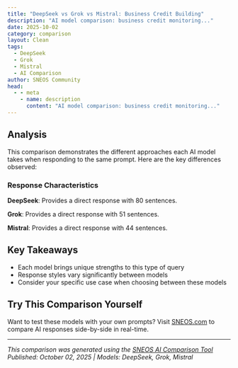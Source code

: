 ```yaml
---
title: "DeepSeek vs Grok vs Mistral: Business Credit Building"
description: "AI model comparison: business credit monitoring..."
date: 2025-10-02
category: comparison
layout: Clean
tags:
  - DeepSeek
  - Grok
  - Mistral
  - AI Comparison
author: SNEOS Community
head:
  - - meta
    - name: description
      content: "AI model comparison: business credit monitoring..."
---
```


<ChatComparison
  title="DeepSeek vs Grok vs Mistral: Business Credit Building"
  prompt="business credit monitoring"
  :responses='{
    "DeepSeek": "Of course. Here is a comprehensive guide to business credit monitoring, covering what it is, why it\u0027s crucial, and how to choose the right service.\n\n### What is Business Credit Monitoring?\n\nBusiness credit monitoring is an ongoing service that tracks and alerts you to changes in your company\u0027s credit reports and scores from the major business credit bureaus. It acts as an early warning system for your company\u0027s financial health and reputation.\n\nUnlike personal credit, which is tied to your Social Security Number, business credit is linked to your Employer Identification Number (EIN) and business name.\n\n### Why is Business Credit Monitoring So Important?\n\n1.  **Protect Your Business\u0027s Financial Health:** Your credit score directly impacts your ability to get loans, secure lines of credit, and receive favorable interest rates. Monitoring helps you understand what lenders see.\n2.  **Detect Fraud and Identity Theft Early:** Criminals can use your business information to open new credit lines, apply for loans, or make purchases in your company\u0027s name. Monitoring alerts you to these unauthorized inquiries and new accounts.\n3.  **Improve Your Creditworthiness:** By seeing what factors are impacting your score (e.g., high credit utilization, late payments), you can take proactive steps to improve it over time.\n4.  **Ensure Accurate Reporting:** Mistakes on credit reports are common. Monitoring allows you to spot and dispute errors before they harm your chances of securing financing.\n5.  **Prepare for Major Business Moves:** Before applying for a loan, seeking a new lease, or bidding on a large contract, you can check your score and address any issues.\n6.  **Monitor Your Public Business Profile:** Many services also track public records for liens, judgments, and bankruptcies filed against your business.\n\n---\n\n### The Major Business Credit Bureaus\n\nYou need to monitor your reports from the \u0022Big Three\u0022 business credit bureaus, as different lenders report to and pull from different bureaus.\n\n| Bureau | Key Score(s) | Primary Use Case | Key Features |\n| :--- | :--- | :--- | :--- |\n| **Dun \u0026 Bradstreet (D\u0026B)** | **PAYDEX** Score (0-100) | Most widely used for B2B trade credit. | Tracks your payment history with suppliers and vendors. A score of 80 is considered good. |\n| **Experian Business** | **IntelliScore** (0-100) \u0026 **Business Credit Score** (1-100) | Used by lenders and suppliers for credit decisions. | Combines credit, financial, and public record data. Provides a credit risk classification. |\n| **Equifax Business** | **Business Credit Risk Score** \u0026 **Business Failure Score** | Used to assess risk of delinquency or business closure. | Evaluates the likelihood of a business becoming severely delinquent or ceasing operations. |\n\n**Note:** **FICO\u00AE SBSS** is another critical score (used by the SBA for loans) that aggregates data from these bureaus, but it is not directly monitored by the standard services listed below.\n\n---\n\n### Top Business Credit Monitoring Services\n\nHere are some of the leading services, each with a different focus:\n\n#### 1. Dun \u0026 Bradstreet (D\u0026B)\n*   **Core Product:** **CreditSignal** (Free tier available) \u0026 **CreditBuilder\u2122** (Paid tier)\n*   **Best For:** Companies that rely heavily on trade credit with suppliers (B2B).\n*   **What You Get:**\n    *   **Free (CreditSignal):** Alerts when your D\u0026B scores change and access to your PAYDEX and other scores.\n    *   **Paid (CreditBuilder):** Full access to your D\u0026B report, detailed analysis, ability to add trade references, and dedicated support to help build your score.\n\n#### 2. Nav\n*   **Core Product:** Tiered monthly plans (Free \u0026 Paid).\n*   **Best For:** Small business owners who want a one-stop shop for both business and personal credit monitoring.\n*   **What You Get:**\n    *   **Free Plan:** Summary grades of your business and personal credit scores.\n    *   **Paid Plans:** Full access to business and personal credit reports and scores from D\u0026B, Experian, and Equifax. Excellent for seeing the full picture.\n\n#### 3. Experian Business CreditWorks\n*   **Core Product:** Tiered monthly plans.\n*   **Best For:** Businesses that want deep, detailed insights from one of the three major bureaus.\n*   **What You Get:**\n    *   Alerts on changes to your Experian business credit report.\n    *   Access to your Experian business credit score and report.\n    *   Ability to see who has been inquiring about your business.\n\n#### 4. CreditSafe, Equifax Business, and Others\n*   **CreditSafe:** Popular with larger enterprises and for B2B customer vetting, but also offers monitoring.\n*   **Equifax Business:** You can purchase a one-time report directly, but ongoing monitoring is often bundled through third-party services like Nav.\n\n---\n\n### How to Choose the Right Service for Your Business\n\nAsk yourself these questions:\n\n1.  **What are my primary goals?**\n    *   *Building Credit from Scratch?* -\u003E **D\u0026B CreditBuilder** is essential to establish a profile.\n    *   *Fraud Detection \u0026 General Monitoring?* -\u003E **Nav** or **Experian** provide excellent coverage.\n    *   *Vendor \u0026 Supplier Relationships?* -\u003E Focus on **D\u0026B**.\n\n2.  **Which bureaus are most important to me?**\n    *   Check with your bank or common lenders to see which bureau they pull from. A service that covers multiple bureaus (like Nav) is often the safest bet.\n\n3.  **What\u0027s my budget?**\n    *   Start with free options (D\u0026B CreditSignal, Nav\u0027s free plan) to get a baseline, then upgrade to a paid plan as your needs grow.\n\n4.  **Do I need to monitor my personal credit as well?**\n    *   Especially for small businesses and startups, your personal credit is often pulled for business loans. A service like **Nav** that does both is very valuable.\n\n### Proactive Steps Beyond Monitoring\n\nMonitoring is just the first step. To build and maintain strong business credit:\n\n*   **Establish a D-U-N-S Number:** This is free from D\u0026B and is required to have a D\u0026B file.\n*   **Pay Early or On Time:** Your payment history is the single biggest factor. The PAYDEX score specifically rewards businesses that pay early.\n*   **Keep Credit Utilization Low:** Don\u0027t max out your business credit cards or lines of credit.\n*   **Add Positive Trade References:** Ask your suppliers and lenders to report your positive payment history to the bureaus.\n*   **Dispute Errors Immediately:** If you find an inaccuracy, file a dispute with the respective credit bureau right away.\n\nBy actively monitoring and managing your business credit, you take control of a vital asset that can fuel your company\u0027s growth and protect it from unforeseen risks.",
    "Grok": "Business credit monitoring is a service or process that helps companies track and manage their credit health. It involves regularly reviewing a business\u0027s credit reports, scores, and related financial activities to ensure accuracy, detect fraudulent activity, and maintain a strong credit profile. A good business credit score can impact a company\u0027s ability to secure loans, favorable interest rates, and partnerships with vendors or suppliers.\n\nHere are key aspects of business credit monitoring and why it\u2019s important:\n\n### 1. **What is Business Credit Monitoring?**\n   - Business credit monitoring involves tracking a company\u0027s credit reports and scores with major business credit bureaus such as Dun \u0026 Bradstreet, Experian Business, and Equifax Business.\n   - It provides alerts for changes in credit scores, new inquiries, payment history updates, or signs of potential fraud.\n\n### 2. **Why is Business Credit Monitoring Important?**\n   - **Access to Financing:** Lenders and creditors often check a business\u0027s credit score before approving loans or lines of credit. Monitoring ensures your credit is in good standing.\n   - **Fraud Detection:** Monitoring can help detect unauthorized activities, such as identity theft or fraudulent credit applications.\n   - **Improved Relationships with Vendors:** Many suppliers check business credit before offering terms like \u0022net 30\u0022 or other trade credit arrangements.\n   - **Error Correction:** Mistakes on credit reports (e.g., incorrect payment history) can harm your score. Monitoring allows you to dispute errors promptly.\n   - **Strategic Planning:** Understanding your credit health helps in making informed decisions about expansion, investments, or debt management.\n\n### 3. **How Business Credit Monitoring Works**\n   - **Credit Reports:** Major business credit bureaus compile data on your business\u0027s financial behavior, including payment history, credit utilization, and public records (e.g., liens or bankruptcies).\n   - **Credit Scores:** Scores like the Dun \u0026 Bradstreet PAYDEX Score, Experian Intelliscore Plus, or Equifax Business Credit Risk Score are calculated based on your credit data.\n   - **Monitoring Services:** Many companies and bureaus offer subscription-based services that provide regular updates, alerts, and tools to track your credit activity.\n\n### 4. **Popular Business Credit Monitoring Services**\n   - **Dun \u0026 Bradstreet CreditSignal:** Offers free monitoring with alerts for changes in your D\u0026B scores and ratings (upgraded plans available for more detailed insights).\n   - **Nav:** Provides free and paid plans to monitor business credit from multiple bureaus and offers tools to build credit.\n   - **Experian Business Credit Advantage:** Allows businesses to monitor their Experian credit report and score with alerts for changes.\n   - **Equifax Business Credit Monitor:** Provides access to Equifax business credit reports and alerts for key changes.\n   - **CreditSafe:** Offers detailed business credit reports and monitoring for companies globally.\n\n### 5. **Steps to Start Monitoring Your Business Credit**\n   - **Establish Business Credit:** Separate personal and business finances by opening a business bank account, getting an Employer Identification Number (EIN), and applying for business credit cards or trade lines.\n   - **Check Your Credit Reports:** Obtain free or paid reports from major bureaus to understand your starting point.\n   - **Sign Up for Monitoring Services:** Choose a monitoring service that fits your needs and budget.\n   - **Set Up Alerts:** Enable notifications for score changes, new accounts, or inquiries.\n   - **Review Reports Regularly:** Look for errors or suspicious activity and dispute inaccuracies with the respective bureau.\n   - **Build and Maintain Good Credit:** Pay bills on time, keep credit utilization low, and avoid excessive debt.\n\n### 6. **Key Factors Affecting Business Credit Scores**\n   - **Payment History:** Timely payments to creditors and suppliers are crucial.\n   - **Credit Utilization:** Using a high percentage of available credit can negatively impact your score.\n   - **Length of Credit History:** A longer credit history typically results in a better score.\n   - **Public Records:** Bankruptcies, liens, or judgments can harm your credit.\n   - **Company Size and Industry Risk:** Some bureaus factor in your business\u2019s size, revenue, and industry risk when calculating scores.\n\n### 7. **Cost of Business Credit Monitoring**\n   - Costs vary depending on the provider and level of service. Free basic monitoring is often available (e.g., Nav or D\u0026B CreditSignal), while premium plans with detailed reports and analytics can range from $20 to $150 per month or more.\n   - Some services offer one-time credit report purchases if ongoing monitoring isn\u2019t needed.\n\nBy actively monitoring your business credit, you can protect your company\u0027s financial reputation, secure better financing terms, and make informed decisions for growth. If you\u0027re looking for specific recommendations or tools for business credit monitoring, let me know!",
    "Mistral": "Business credit monitoring is the process of regularly reviewing and tracking the credit reports and scores of a business. This practice is crucial for several reasons:\n\n1. **Fraud Detection**: Monitoring can help detect fraudulent activities, such as unauthorized accounts or charges, which can harm a business\u0027s credit profile.\n\n2. **Credit Score Management**: Regular monitoring helps businesses understand their credit score and take steps to improve or maintain it. A good credit score can lead to better financing terms and lower interest rates.\n\n3. **Cash Flow Management**: By keeping track of credit reports, businesses can manage their debts more effectively and ensure timely payments, which is essential for maintaining good credit.\n\n4. **Supplier and Vendor Relationships**: Many suppliers and vendors check a business\u0027s credit report before extending credit terms. A strong credit profile can lead to better terms and more favorable agreements.\n\n5. **Financing Opportunities**: Lenders often review a business\u0027s credit report when considering loan applications. A positive credit history can increase the chances of securing financing at better rates.\n\n### Key Components of Business Credit Monitoring\n\n1. **Credit Reports**: Regularly obtaining and reviewing credit reports from major business credit bureaus such as Dun \u0026 Bradstreet, Experian, and Equifax.\n\n2. **Credit Scores**: Understanding and monitoring the business credit score, which is a numerical representation of the business\u0027s creditworthiness.\n\n3. **Payment History**: Keeping track of payment history, as timely payments are a significant factor in determining credit scores.\n\n4. **Credit Utilization**: Monitoring the amount of credit used versus the amount available. High credit utilization can negatively impact credit scores.\n\n5. **Public Records**: Checking for any public records such as bankruptcies, liens, or judgments that can affect the business\u0027s credit profile.\n\n6. **Inquiries**: Keeping an eye on hard inquiries, which occur when a business applies for new credit. Too many hard inquiries can lower the credit score.\n\n### Steps to Effective Business Credit Monitoring\n\n1. **Sign Up for Monitoring Services**: Use business credit monitoring services offered by credit bureaus or third-party providers. These services often provide alerts for changes in the credit report.\n\n2. **Regular Reviews**: Set a schedule for reviewing credit reports, such as quarterly or annually, to ensure nothing is missed.\n\n3. **Dispute Errors**: If any errors are found in the credit report, take immediate action to dispute them with the credit bureau.\n\n4. **Maintain Accurate Records**: Keep accurate financial records and ensure all payments are made on time.\n\n5. **Educate Employees**: Train employees on the importance of credit monitoring and the steps they can take to help maintain a good credit profile.\n\n### Benefits of Business Credit Monitoring\n\n- **Improved Creditworthiness**: Regular monitoring helps identify areas for improvement, leading to a better credit score.\n- **Risk Management**: Early detection of fraudulent activities or errors can prevent significant financial losses.\n- **Better Financing Options**: A strong credit profile can lead to better financing terms and lower interest rates.\n- **Enhanced Reputation**: Maintaining a good credit score can enhance the business\u0027s reputation with suppliers, vendors, and lenders.\n\nBy implementing a robust business credit monitoring strategy, businesses can protect their financial health, improve their creditworthiness, and secure better financing options."
  }'
  published-date="11:45"
/>

## Analysis

This comparison demonstrates the different approaches each AI model takes when responding to the same prompt. Here are the key differences observed:

### Response Characteristics

**DeepSeek**: Provides a direct response with 80 sentences. 

**Grok**: Provides a direct response with 51 sentences. 

**Mistral**: Provides a direct response with 44 sentences. 

## Key Takeaways

- Each model brings unique strengths to this type of query
- Response styles vary significantly between models
- Consider your specific use case when choosing between these models

## Try This Comparison Yourself

Want to test these models with your own prompts? Visit [SNEOS.com](https://sneos.com) to compare AI responses side-by-side in real-time.

---

*This comparison was generated using the [SNEOS AI Comparison Tool](https://sneos.com)*
*Published: October 02, 2025 | Models: DeepSeek, Grok, Mistral*
